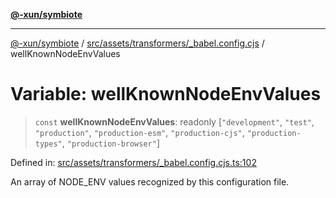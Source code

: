 [**@-xun/symbiote**](../../../../../README.md)

***

[@-xun/symbiote](../../../../../README.md) / [src/assets/transformers/\_babel.config.cjs](../README.md) / wellKnownNodeEnvValues

# Variable: wellKnownNodeEnvValues

> `const` **wellKnownNodeEnvValues**: readonly \[`"development"`, `"test"`, `"production"`, `"production-esm"`, `"production-cjs"`, `"production-types"`, `"production-browser"`\]

Defined in: [src/assets/transformers/\_babel.config.cjs.ts:102](https://github.com/Xunnamius/symbiote/blob/d58f752a47908197bf2e7050b119b5cca3d1f350/src/assets/transformers/_babel.config.cjs.ts#L102)

An array of NODE_ENV values recognized by this configuration file.
